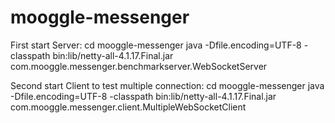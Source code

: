 # mooggle-messenger

First start Server:
cd mooggle-messenger
java -Dfile.encoding=UTF-8 -classpath bin:lib/netty-all-4.1.17.Final.jar com.mooggle.messenger.benchmarkserver.WebSocketServer


Second start Client to test multiple connection:
cd mooggle-messenger
java -Dfile.encoding=UTF-8 -classpath bin:lib/netty-all-4.1.17.Final.jar com.mooggle.messenger.client.MultipleWebSocketClient
